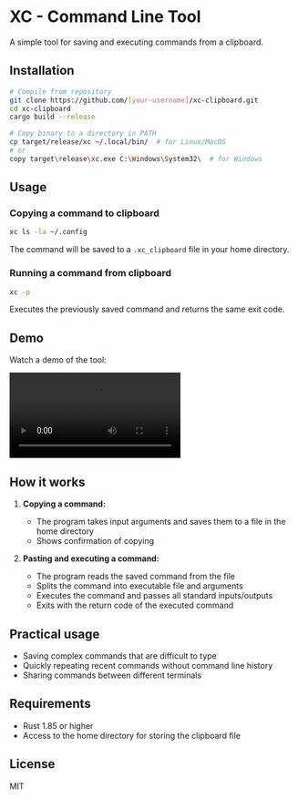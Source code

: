 # XC - Command Line Tool

A simple tool for saving and executing commands from a clipboard.

## Installation

```bash
# Compile from repository
git clone https://github.com/[your-username]/xc-clipboard.git
cd xc-clipboard
cargo build --release

# Copy binary to a directory in PATH
cp target/release/xc ~/.local/bin/  # for Linux/MacOS
# or
copy target\release\xc.exe C:\Windows\System32\  # for Windows
```

## Usage

### Copying a command to clipboard

```bash
xc ls -la ~/.config
```

The command will be saved to a `.xc_clipboard` file in your home directory.

### Running a command from clipboard

```bash
xc -p
```

Executes the previously saved command and returns the same exit code.

## Demo

Watch a demo of the tool:

![XC demo](.assets/showcase.mp4)

## How it works

1. **Copying a command:**

   - The program takes input arguments and saves them to a file in the home directory
   - Shows confirmation of copying

2. **Pasting and executing a command:**
   - The program reads the saved command from the file
   - Splits the command into executable file and arguments
   - Executes the command and passes all standard inputs/outputs
   - Exits with the return code of the executed command

## Practical usage

- Saving complex commands that are difficult to type
- Quickly repeating recent commands without command line history
- Sharing commands between different terminals

## Requirements

- Rust 1.85 or higher
- Access to the home directory for storing the clipboard file

## License

MIT
